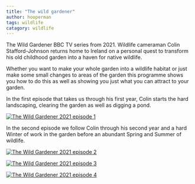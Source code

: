 ```yaml
---
title: "The wild gardener"
author: hooperman
tags: wildlife
catagory: wildlife
---
```

The Wild Gardener BBC TV series from 2021.
Wildlife cameraman Colin Stafford-Johnson returns home to Ireland on a personal quest to transform his old childhood garden into a haven for native wildlife.

Whether you want to make your whole garden into a wildlife habitat or just make some small changes to areas of the garden this programme shows you how to do this as well as showing you just what you can attract to your garden.

In the first episode that takes us through his first year, Colin starts the hard landscaping, clearing the garden as well as digging a pond.

[![The Wild Gardener 2021 episode 1](https://res.cloudinary.com/marcomontalbano/image/upload/v1658668656/video_to_markdown/images/youtube--4Hqg82jcrpI-c05b58ac6eb4c4700831b2b3070cd403.jpg)](https://www.youtube.com/watch?v=4Hqg82jcrpI "The Wild Gardener 2021 episode 1")

In the second episode we follow Colin through his second year and a hard Winter of work in the garden before an abundant Spring and Summer of wildlife.

[![The Wild Gardener 2021 episode 2](https://res.cloudinary.com/marcomontalbano/image/upload/v1658668736/video_to_markdown/images/youtube--x09Sv-CjGyo-c05b58ac6eb4c4700831b2b3070cd403.jpg)](https://www.youtube.com/watch?v=x09Sv-CjGyo "The Wild Gardener 2021 episode 2")


[![The Wild Gardener 2021 episode 3](https://res.cloudinary.com/marcomontalbano/image/upload/v1658667865/video_to_markdown/images/youtube--_l50JKybues-c05b58ac6eb4c4700831b2b3070cd403.jpg)](https://www.youtube.com/watch?v=_l50JKybues "The Wild Gardener 2021 episode 3")


[![The Wild Gardener 2021 episode 4](https://res.cloudinary.com/marcomontalbano/image/upload/v1658668506/video_to_markdown/images/youtube--8XFnEHBQaVc-c05b58ac6eb4c4700831b2b3070cd403.jpg)](https://www.youtube.com/watch?v=8XFnEHBQaVc "The Wild Gardener 2021 episode 4")
